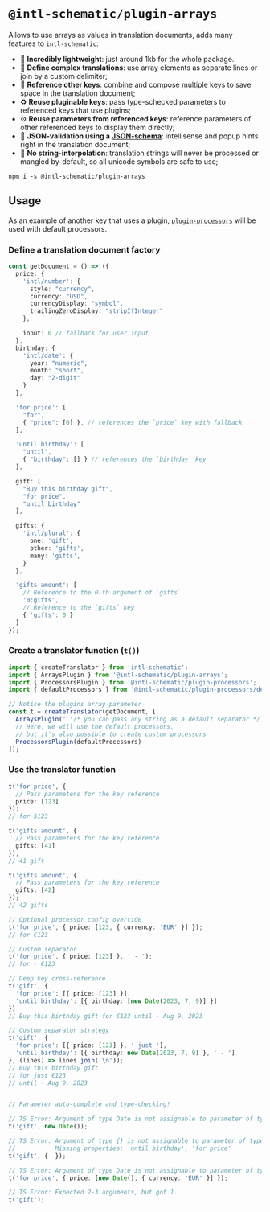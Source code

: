 # `@intl-schematic/plugin-arrays`<!-- omit from toc -->

Allows to use arrays as values in translation documents, adds many features to `intl-schematic`:
- 🎈 **Incredibly lightweight**: just around 1kb for the whole package.
- 💬 **Define complex translations**: use array elements as separate lines or join by a custom delimiter;
- 📑 **Reference other keys**: combine and compose multiple keys to save space in the translation document;
- ♻ **Reuse pluginable keys**: pass type-schecked parameters to referenced keys that use plugins;
- ⚙ **Reuse parameters from referenced keys**: reference parameters of other referenced keys to display them directly;
- 📃 **JSON-validation using a [JSON-schema](/packages/core/README.md#using-with-json-schema)**: intellisense and popup hints right in the translation document;
- 🚫 **No string-interpolation**: translation strings will never be processed or mangled by-default, so all unicode symbols are safe to use;

`npm i -s @intl-schematic/plugin-arrays`

## Usage

As an example of another key that uses a plugin, [`plugin-processors`](/packages/plugins/processors/) will be used with default processors.

### Define a translation document factory

```ts
const getDocument = () => ({
  price: {
    'intl/number': {
      style: "currency",
      currency: "USD",
      currencyDisplay: "symbol",
      trailingZeroDisplay: "stripIfInteger"
    },

    input: 0 // fallback for user input
  },
  birthday: {
    'intl/date': {
      year: "numeric",
      month: "short",
      day: "2-digit"
    }
  },

  'for price': [
    "for",
    { "price": [0] }, // references the `price` key with fallback
  ],

  'until birthday': [
    "until",
    { "birthday": [] } // references the `birthday` key
  ],

  gift: [
    "Buy this birthday gift",
    "for price",
    "until birthday"
  ],

  gifts: {
    'intl/plural': {
      one: 'gift',
      other: 'gifts',
      many: 'gifts',
    }
  },

  'gifts amount': [
    // Reference to the 0-th argument of `gifts`
    '0:gifts',
    // Reference to the `gifts` key
    { 'gifts': 0 }
  ]
});
```

### Create a translator function (`t()`)

```ts
import { createTranslator } from 'intl-schematic';
import { ArraysPlugin } from '@intl-schematic/plugin-arrays';
import { ProcessorsPlugin } from '@intl-schematic/plugin-processors';
import { defaultProcessors } from '@intl-schematic/plugin-processors/default';

// Notice the plugins array parameter
const t = createTranslator(getDocument, [
  ArraysPlugin(' '/* you can pass any string as a default separator */),
  // Here, we will use the default processors,
  // but it's also possible to create custom processors
  ProcessorsPlugin(defaultProcessors)
]);
```

### Use the translator function

```ts
t('for price', {
  // Pass parameters for the key reference
  price: [123]
});
// for $123

t('gifts amount', {
  // Pass parameters for the key reference
  gifts: [41]
});
// 41 gift

t('gifts amount', {
  // Pass parameters for the key reference
  gifts: [42]
});
// 42 gifts

// Optional processor config override
t('for price', { price: [123, { currency: 'EUR' }] });
// for €123

// Custom separator
t('for price', { price: [123] }, ' - ');
// for - €123

// Deep key cross-reference
t('gift', {
  'for price': [{ price: [123] }],
  'until birthday': [{ birthday: [new Date(2023, 7, 9)] }]
})
// Buy this birthday gift for €123 until - Aug 9, 2023

// Custom separator strategy
t('gift', {
  'for price': [{ price: [123] }, ' just '],
  'until birthday': [{ birthday: new Date(2023, 7, 9) }, ' - ']
}, (lines) => lines.join('\n'));
// Buy this birthday gift
// for just €123
// until - Aug 9, 2023


// Parameter auto-complete and type-checking!

// TS Error: Argument of type Date is not assignable to parameter of type {...}.
t('gift', new Date());

// TS Error: Argument of type {} is not assignable to parameter of type {...}.
//           Missing properties: 'until birthday', 'for price'
t('gift', {  });

// TS Error: Argument of type Date is not assignable to parameter of type number.
t('for price', { price: [new Date(), { currency: 'EUR' }] });

// TS Error: Expected 2-3 arguments, but got 1.
t('gift');
```
